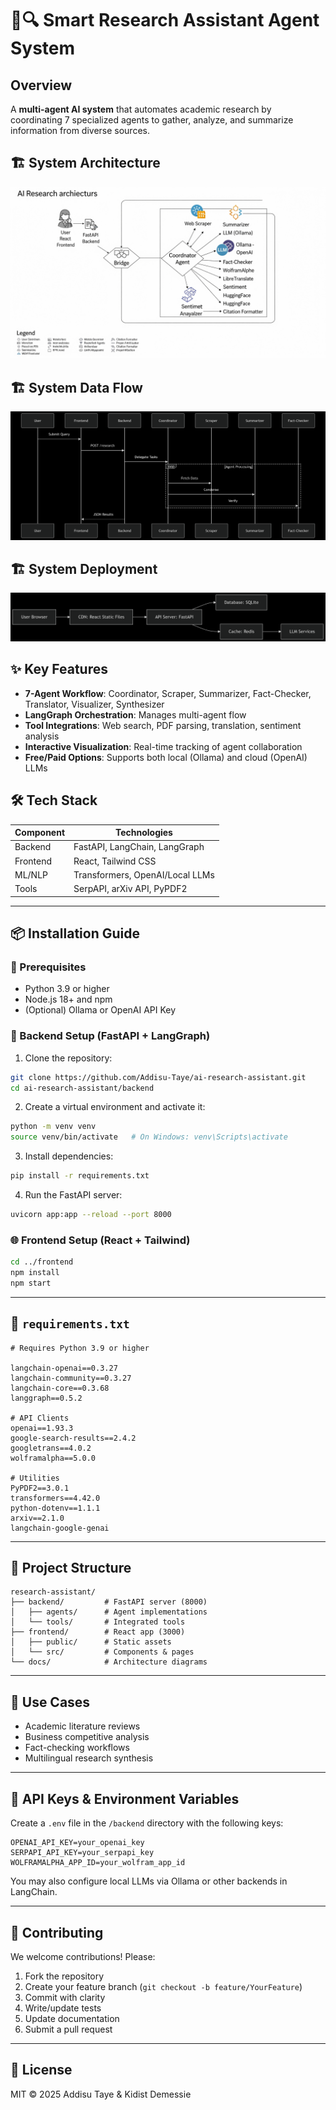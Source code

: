 # 🤖🔍 Smart Research Assistant Agent System

## Overview
A **multi-agent AI system** that automates academic research by coordinating 7 specialized agents to gather, analyze, and summarize information from diverse sources.

## 🏗 System Architecture

![Data Flow](assets/architecture.png)

## 🏗 System Data Flow

![Data Flow](assets/dataflow.png)

## 🏗 System Deployment

![Deployment](assets/deployment.png)

## ✨ Key Features
- **7-Agent Workflow**: Coordinator, Scraper, Summarizer, Fact-Checker, Translator, Visualizer, Synthesizer  
- **LangGraph Orchestration**: Manages multi-agent flow  
- **Tool Integrations**: Web search, PDF parsing, translation, sentiment analysis  
- **Interactive Visualization**: Real-time tracking of agent collaboration  
- **Free/Paid Options**: Supports both local (Ollama) and cloud (OpenAI) LLMs  

## 🛠 Tech Stack

| Component | Technologies |
|-----------|--------------|
| Backend   | FastAPI, LangChain, LangGraph |
| Frontend  | React, Tailwind CSS |
| ML/NLP    | Transformers, OpenAI/Local LLMs |
| Tools     | SerpAPI, arXiv API, PyPDF2 |

---

## 📦 Installation Guide

### 🔧 Prerequisites
- Python 3.9 or higher
- Node.js 18+ and npm
- (Optional) Ollama or OpenAI API Key

### 🐍 Backend Setup (FastAPI + LangGraph)

1. Clone the repository:

```bash
git clone https://github.com/Addisu-Taye/ai-research-assistant.git
cd ai-research-assistant/backend
```

2. Create a virtual environment and activate it:

```bash
python -m venv venv
source venv/bin/activate   # On Windows: venv\Scripts\activate
```

3. Install dependencies:

```bash
pip install -r requirements.txt
```

4. Run the FastAPI server:

```bash
uvicorn app:app --reload --port 8000
```

### 🌐 Frontend Setup (React + Tailwind)

```bash
cd ../frontend
npm install
npm start
```

---

## 📄 `requirements.txt`

```text
# Requires Python 3.9 or higher

langchain-openai==0.3.27
langchain-community==0.3.27
langchain-core==0.3.68
langgraph==0.5.2

# API Clients
openai==1.93.3
google-search-results==2.4.2
googletrans==4.0.2
wolframalpha==5.0.0

# Utilities
PyPDF2==3.0.1
transformers==4.42.0
python-dotenv==1.1.1
arxiv==2.1.0
langchain-google-genai
```

---

## 📂 Project Structure

```
research-assistant/
├── backend/         # FastAPI server (8000)
│   ├── agents/      # Agent implementations
│   └── tools/       # Integrated tools
├── frontend/        # React app (3000)
│   ├── public/      # Static assets
│   └── src/         # Components & pages
└── docs/            # Architecture diagrams
```

---

## 🌟 Use Cases
- Academic literature reviews  
- Business competitive analysis  
- Fact-checking workflows  
- Multilingual research synthesis

---

## 🔑 API Keys & Environment Variables

Create a `.env` file in the `/backend` directory with the following keys:

```env
OPENAI_API_KEY=your_openai_key
SERPAPI_API_KEY=your_serpapi_key
WOLFRAMALPHA_APP_ID=your_wolfram_app_id
```

You may also configure local LLMs via Ollama or other backends in LangChain.

---

## 🤝 Contributing

We welcome contributions! Please:

1. Fork the repository  
2. Create your feature branch (`git checkout -b feature/YourFeature`)  
3. Commit with clarity  
4. Write/update tests  
5. Update documentation  
6. Submit a pull request  

---

## 📜 License

MIT © 2025 Addisu Taye & Kidist Demessie
